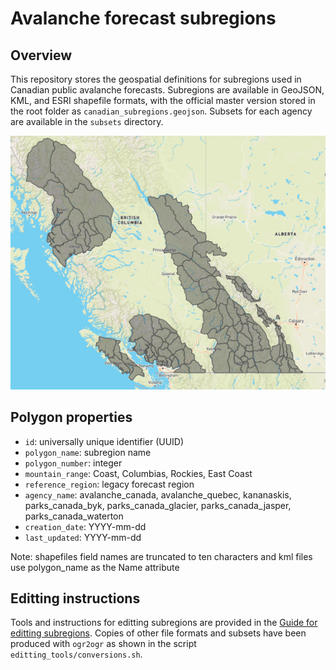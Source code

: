 # Avalanche forecast subregions

## Overview

This repository stores the geospatial definitions for subregions used in Canadian public avalanche forecasts. Subregions are available in GeoJSON, KML, and ESRI shapefile formats, with the official master version stored in the root folder as `canadian_subregions.geojson`. Subsets for each agency are available in the `subsets` directory.

![image of regions](./subregions.png)

## Polygon properties

- `id`: universally unique identifier (UUID)
- `polygon_name`: subregion name
- `polygon_number`: integer
- `mountain_range`: Coast, Columbias, Rockies, East Coast
- `reference_region`: legacy forecast region
- `agency_name`: avalanche_canada, avalanche_quebec, kananaskis, parks_canada_byk, parks_canada_glacier, parks_canada_jasper, parks_canada_waterton
- `creation_date`: YYYY-mm-dd
- `last_updated`: YYYY-mm-dd

Note: shapefiles field names are truncated to ten characters and kml files use polygon_name as the Name attribute

## Editting instructions

Tools and instructions for editting subregions are provided in the [Guide for editting subregions](./editting_tools/readme.md). Copies of other file formats and subsets have been produced with `ogr2ogr` as shown in the script `editting_tools/conversions.sh`.